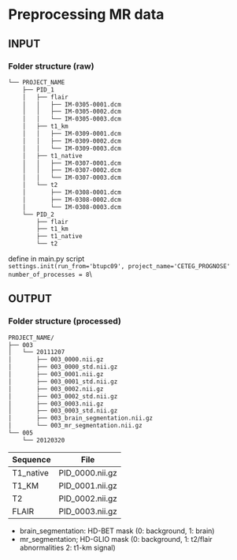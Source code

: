 # Preprocessing MR data

## INPUT

### Folder structure (raw)
```bash
└── PROJECT_NAME
    ├── PID_1
    │   ├── flair
    │   │   ├── IM-0305-0001.dcm
    │   │   ├── IM-0305-0002.dcm
    │   │   └── IM-0305-0003.dcm
    │   ├── t1_km
    │   │   ├── IM-0309-0001.dcm
    │   │   ├── IM-0309-0002.dcm
    │   │   └── IM-0309-0003.dcm
    │   ├── t1_native
    │   │   ├── IM-0307-0001.dcm
    │   │   ├── IM-0307-0002.dcm
    │   │   └── IM-0307-0003.dcm
    │   └── t2
    │       ├── IM-0308-0001.dcm
    │       ├── IM-0308-0002.dcm
    │       └── IM-0308-0003.dcm
    └── PID_2
        ├── flair
        ├── t1_km
        ├── t1_native
        └── t2
```

define in main.py script\
`settings.init(run_from='btupc09', project_name='CETEG_PROGNOSE'`\
`number_of_processes = 8`\

## OUTPUT

### Folder structure (processed)

```bash
PROJECT_NAME/
├── 003
│   └── 20111207
│       ├── 003_0000.nii.gz
│       ├── 003_0000_std.nii.gz
│       ├── 003_0001.nii.gz
│       ├── 003_0001_std.nii.gz
│       ├── 003_0002.nii.gz
│       ├── 003_0002_std.nii.gz
│       ├── 003_0003.nii.gz
│       ├── 003_0003_std.nii.gz
│       ├── 003_brain_segmentation.nii.gz
│       └── 003_mr_segmentation.nii.gz
└── 005
    └── 20120320

```


| Sequence | File |
| ------ | ------ |
| T1_native | PID_0000.nii.gz  |
| T1_KM | PID_0001.nii.gz |
| T2 | PID_0002.nii.gz |
| FLAIR | PID_0003.nii.gz |



- brain_segmentation: HD-BET mask (0: background, 1: brain)
- mr_segmentation; HD-GLIO mask (0: background, 1: t2/flair abnormalities 2: t1-km signal)
